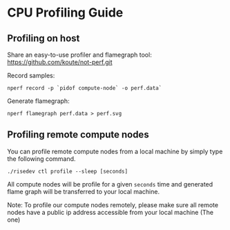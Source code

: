 # CPU Profiling Guide

## Profiling on host
Share an easy-to-use profiler and flamegraph tool: https://github.com/koute/not-perf.git

Record samples:

```shell
nperf record -p `pidof compute-node` -o perf.data`
```

Generate flamegraph: 

```shell
nperf flamegraph perf.data > perf.svg
```

## Profiling remote compute nodes
You can profile remote compute nodes from a local machine by simply type the following command.
```shell
./risedev ctl profile --sleep [seconds]
```
All compute nodes will be profile for a given `seconds` time and generated flame graph will be transferred to your local machine.

Note: To profile our compute nodes remotely, please make sure all remote nodes have a public ip address accessible from your local machine (The one)
